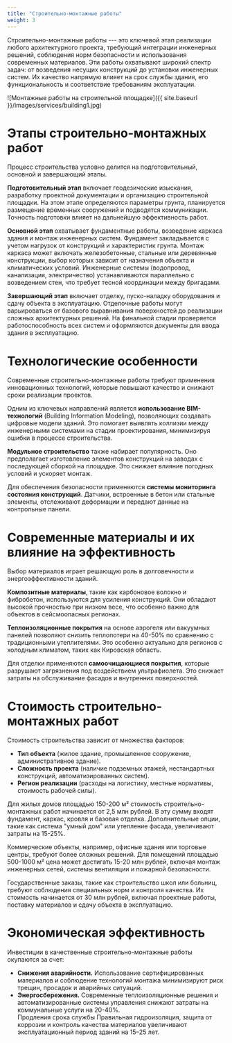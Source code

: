 ```yaml
---
title: "Строительно-монтажные работы"
weight: 3
---
```


Строительно-монтажные работы --- это ключевой этап реализации любого архитектурного проекта, требующий интеграции инженерных решений, соблюдения норм безопасности и использования современных материалов. Эти работы охватывают широкий спектр задач: от возведения несущих конструкций до установки инженерных систем. Их качество напрямую влияет на срок службы здания, его функциональность и соответствие требованиям эксплуатации.

![Монтажные работы на строительной площадке]({{ site.baseurl }}/images/services/building1.jpg)


# Этапы строительно-монтажных работ 

Процесс строительства условно делится на подготовительный, основной и завершающий этапы.   

**Подготовительный этап** включает геодезические изыскания, разработку проектной документации и организацию строительной площадки. На этом этапе определяются параметры грунта, планируется размещение временных сооружений и подводятся коммуникации. Точность подготовки влияет на дальнейшую эффективность работ.

**Основной этап** охватывает фундаментные работы, возведение каркаса здания и монтаж инженерных систем. Фундамент закладывается с учетом нагрузок от конструкций и характеристик грунта. Монтаж каркаса может включать железобетонные, стальные или деревянные конструкции, выбор которых зависит от назначения объекта и климатических условий. Инженерные системы (водопровод, канализация, электричество) устанавливаются параллельно с возведением стен, что требует тесной координации между бригадами.

**Завершающий этап** включает отделку, пуско-наладку оборудования и сдачу объекта в эксплуатацию. Отделочные работы могут варьироваться от базового выравнивания поверхностей до реализации сложных архитектурных решений. На финальной стадии проверяется работоспособность всех систем и оформляются документы для ввода здания в эксплуатацию.

# Технологические особенности

Современные строительно-монтажные работы требуют применения инновационных технологий, которые повышают качество и снижают сроки реализации проектов.

Одним из ключевых направлений является **использование BIM-технологий** (Building Information Modeling), позволяющих создавать цифровые модели зданий. Это помогает выявлять коллизии между инженерными системами на стадии проектирования, минимизируя ошибки в процессе строительства.

**Модульное строительство** также набирает популярность. Оно предполагает изготовление элементов конструкций на заводах с последующей сборкой на площадке. Это снижает влияние погодных условий и ускоряет монтаж.

Для обеспечения безопасности применяются **системы мониторинга состояния конструкций**. Датчики, встроенные в бетон или стальные элементы, отслеживают деформации и передают данные на контрольные панели.

# Современные материалы и их влияние на эффективность

Выбор материалов играет решающую роль в долговечности и энергоэффективности зданий.

**Композитные материалы**, такие как карбоновое волокно и фибробетон, используются для усиления конструкций. Они обладают высокой прочностью при низком весе, что особенно важно для объектов в сейсмоопасных регионах.

**Теплоизоляционные покрытия** на основе аэрогеля или вакуумных панелей позволяют снизить теплопотери на 40-50% по сравнению с традиционными утеплителями. Это особенно актуально для регионов с холодным климатом, таких как Кировская область.

Для отделки применяются **самоочищающиеся покрытия**, которые разрушают загрязнения под воздействием ультрафиолета. Это снижает затраты на обслуживание фасадов и внутренних поверхностей.

# Стоимость строительно-монтажных работ

Стоимость строительства зависит от множества факторов:
- **Тип объекта** (жилое здание, промышленное сооружение, административное здание).
- **Сложность проекта** (наличие подземных этажей, нестандартных конструкций, автоматизированных систем).
- **Регион реализации** (расходы на логистику, местные нормативы, стоимость рабочей силы).

Для жилых домов площадью 150-200 м² стоимость строительно-монтажных работ начинается от 2,5 млн рублей. В эту сумму входят фундамент, каркас, кровля и базовая отделка. Дополнительные опции, такие как система "умный дом" или утепление фасада, увеличивают затраты на 15-25%.

Коммерческие объекты, например, офисные здания или торговые центры, требуют более сложных решений. Для помещений площадью 500-1000 м² цена может достигать 15-20 млн рублей, включая монтаж инженерных сетей, системы вентиляции и пожарной безопасности.

Государственные заказы, такие как строительство школ или больниц, требуют соблюдения специальных норм и контроля качества. Их стоимость начинается от 30 млн рублей, включая проектные работы, поставку материалов и сдачу объекта в эксплуатацию.

# Экономическая эффективность 

Инвестиции в качественные строительно-монтажные работы окупаются за счет:   
- **Снижения аварийности.** Использование сертифицированных материалов и соблюдение технологий монтажа минимизируют риск трещин, просадок и аварийных ситуаций.
- **Энергосбережения.** Современные теплоизоляционные решения и автоматизированные системы управления снижают затраты на коммунальные услуги на 20-40%.  
    Продления срока службы 
    Правильная гидроизоляция, защита от коррозии и контроль качества материалов увеличивают эксплуатационный период зданий на 15–25 лет.
     
